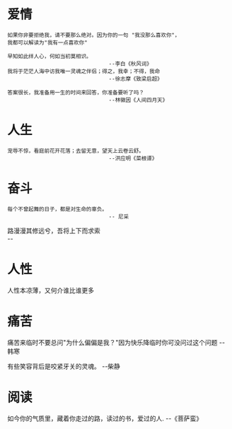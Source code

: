 # 爱情
	如果你非要拒绝我，请不要那么绝对。因为你的一句	"我没那么喜欢你"，
	我都可以解读为"我有一点喜欢你"

	早知如此绊人心，何如当初莫相识。 				
									--李白《秋风词》
	我将于茫茫人海中访我唯一灵魂之伴侣；得之，我幸；不得，我命
									--徐志摩《致梁启超》
	
	答案很长，我准备用一生的时间来回答，你准备要听了吗？
									--林徽因《人间四月天》
# 人生
	宠辱不惊，看庭前花开花落；去留无意，望天上云卷云舒。
									--洪应明《菜根谭》
# 奋斗
	每个不曾起舞的日子，都是对生命的辜负。 
									-- 尼采
	
路漫漫其修远兮，吾将上下而求索              
									--	
# 人性
人性本凉薄，又何介谁比谁更多
	
# 痛苦
痛苦来临时不要总问"为什么偏偏是我？"因为快乐降临时你可没问过这个问题
									-- 韩寒
	
有些笑容背后是咬紧牙关的灵魂。	
									--柴静

# 阅读
如今你的气质里，藏着你走过的路，读过的书，爱过的人.
									--《菩萨蛮》